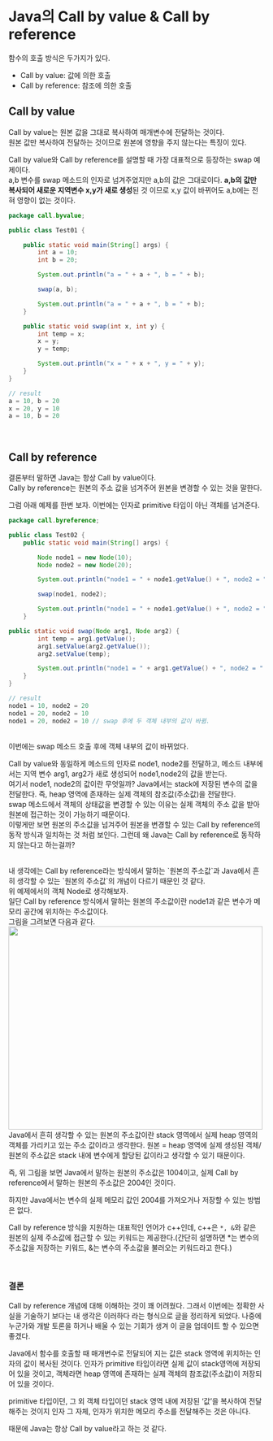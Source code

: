 # Java의 Call by value & Call by reference

함수의 호출 방식은 두가지가 있다. 

- Call by value: 값에 의한 호출
- Call by reference: 참조에 의한 호출

## Call by value

Call by value는 원본 값을 그대로 복사하여 매개변수에 전달하는 것이다.<br/> 원본 값만 복사하여 전달하는 것이므로 원본에 영향을 주지 않는다는 특징이 있다. 

Call by value와 Call by reference를 설명할 때 가장 대표적으로 등장하는 swap 예제이다. <br/>
a,b 변수를 swap 메소드의 인자로 넘겨주었지만 a,b의 값은 그대로이다. **a,b의 값만 복사되어 새로운 지역변수 x,y가 새로 생성**된 것 이므로 x,y 값이 바뀌어도 a,b에는 전혀 영향이 없는 것이다.

```java
package call.byvalue;

public class Test01 {

    public static void main(String[] args) {
        int a = 10;
        int b = 20;

        System.out.println("a = " + a + ", b = " + b);

        swap(a, b);

        System.out.println("a = " + a + ", b = " + b);
    }

    public static void swap(int x, int y) {
        int temp = x;
        x = y;
        y = temp;

        System.out.println("x = " + x + ", y = " + y);
    }
}

// result
a = 10, b = 20
x = 20, y = 10
a = 10, b = 20
```

<br/>

## Call by reference

결론부터 말하면 Java는 항상 Call by value이다. <br/>
Cally by reference는 원본의 주소 값을 넘겨주어 원본을 변경할 수 있는 것을 말한다. 

그럼 아래 예제를 한번 보자. 이번에는 인자로 primitive 타입이 아닌 객체를 넘겨준다.

```java
package call.byreference;

public class Test02 {
    public static void main(String[] args) {

        Node node1 = new Node(10);
        Node node2 = new Node(20);

        System.out.println("node1 = " + node1.getValue() + ", node2 = " + node2.getValue());

        swap(node1, node2);

        System.out.println("node1 = " + node1.getValue() + ", node2 = " + node2.getValue());
    }

public static void swap(Node arg1, Node arg2) {
        int temp = arg1.getValue();
        arg1.setValue(arg2.getValue());
        arg2.setValue(temp);

        System.out.println("node1 = " + arg1.getValue() + ", node2 = " + arg2.getValue());
    }
}

// result
node1 = 10, node2 = 20
node1 = 20, node2 = 10
node1 = 20, node2 = 10 // swap 후에 두 객체 내부의 값이 바뀜.
```

<br/>
이번에는 swap 메소드 호출 후에 객체 내부의 값이 바뀌었다. 

Call by value와 동일하게 메소드의 인자로 node1, node2를 전달하고, 메소드 내부에서는 지역 변수 arg1, arg2가 새로 생성되어 node1,node2의 값을 받는다.<br/>
여기서 node1, node2의 값이란 무엇일까? Java에서는 stack에 저장된 변수의 값을 전달한다. 즉, heap 영역에 존재하는 실제 객체의 참조값(주소값)을 전달한다. <br/>
swap 메소드에서 객체의 상태값을 변경할 수 있는 이유는 실제 객체의 주소 값을 받아 원본에 접근하는 것이 가능하기 때문이다.<br/>
이렇게만 보면 원본의 주소값을 넘겨주어 원본을 변경할 수 있는 Call by reference의 동작 방식과 일치하는 것 처럼 보인다. 그런데 왜 Java는 Call by reference로 동작하지 않는다고 하는걸까?

<br/>
내 생각에는 Call by reference라는 방식에서 말하는 `원본의 주소값`과 Java에서 흔히 생각할 수 있는 `원본의 주소값`의 개념이 다르기 때문인 것 같다.<br/>
위 예제에서의 객체 Node로 생각해보자. <br/>
 일단 Call by reference 방식에서 말하는 원본의 주소값이란 node1과 같은 변수가 메모리 공간에 위치하는 주소값이다. <br/>
 그림을 그려보면 다음과 같다. <br/>
<img src="https://user-images.githubusercontent.com/52793122/147847768-8f27f038-36a1-45ba-8be3-65ac8535d623.png"  width="500" height="400"/>

<br/>
Java에서 흔히 생각할 수 있는 원본의 주소값이란 stack 영역에서 실제 heap 영역의 객체를 가리키고 있는 주소 값이라고 생각한다. 원본 = heap 영역에 실제 생성된 객체/ 원본의 주소값은 stack 내에 변수에게 할당된 값이라고 생각할 수 있기 때문이다. 

즉, 위 그림을 보면 Java에서 말하는 원본의 주소값은 1004이고, 실제 Call by reference에서 말하는 원본의 주소값은 2004인 것이다. 

하지만 Java에서는 변수의 실제 메모리 값인 2004를 가져오거나 저장할 수 있는 방법은 없다.

Call by reference 방식을 지원하는 대표적인 언어가 c++인데, c++은  `*, &`와 같은 원본의 실제 주소값에 접근할 수 있는 키워드는 제공한다.(간단히 설명하면 *는 변수의 주소값을 저장하는 키워드, &는 변수의 주소값을 불러오는 키워드라고 한다.)

<br/>

### 결론

Call by reference 개념에 대해 이해하는 것이 꽤 어려웠다. 그래서 이번에는 정확한 사실을 기술하기 보다는 내 생각은 이러하다 라는 형식으로 글을 정리하게 되었다. 나중에 누군가와 개발 토론을 하거나 배울 수 있는 기회가 생겨 이 글을 업데이트 할 수 있으면 좋겠다. 

Java에서 함수를 호출할 때 매개변수로 전달되어 지는 값은 stack 영역에 위치하는 인자의 값이 복사된 것이다. 인자가 primitive 타입이라면 실제 값이 stack영역에 저장되어 있을 것이고, 객체라면 heap 영역에 존재하는 실제 객체의 참조값(주소값)이 저장되어 있을 것이다. 

primitive 타입이던, 그 외 객체 타입이던 stack 영역 내에 저장된 ‘값’을 복사하여 전달해주는 것이지 인자 그 자체, 인자가 위치한 메모리 주소를 전달해주는 것은 아니다. 

때문에 Java는 항상 Call by value라고 하는 것 같다. 